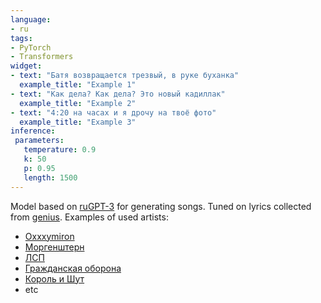```yaml
---
language:
- ru
tags:
- PyTorch
- Transformers
widget:
- text: "Батя возвращается трезвый, в руке буханка"
  example_title: "Example 1"
- text: "Как дела? Как дела? Это новый кадиллак"
  example_title: "Example 2"
- text: "4:20 на часах и я дрочу на твоё фото"
  example_title: "Example 3" 
inference:
 parameters:
   temperature: 0.9
   k: 50
   p: 0.95
   length: 1500
---
```

Model based on [ruGPT-3](https://huggingface.co/sberbank-ai/rugpt3small_based_on_gpt2) for generating songs.
Tuned on lyrics collected from [genius](https://genius.com/).
Examples of used artists:
* [Oxxxymiron](https://genius.com/artists/Oxxxymiron)
* [Моргенштерн](https://genius.com/artists/Morgenshtern)
* [ЛСП](https://genius.com/artists/Lsp)
* [Гражданская оборона](https://genius.com/artists/Civil-defense)
* [Король и Шут](https://genius.com/artists/The-king-and-the-jester)
* etc
